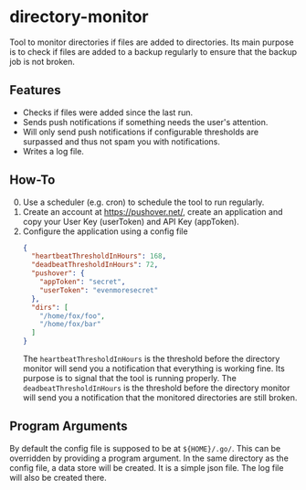 # directory-monitor

Tool to monitor directories if files are added to directories. Its main purpose is to check if files are added to a backup regularly to ensure that the backup job is not broken. 

## Features

* Checks if files were added since the last run.
* Sends push notifications if something needs the user's attention.
* Will only send push notifications if configurable thresholds are surpassed and thus not spam you with notifications.
* Writes a log file.

## How-To

0. Use a scheduler (e.g. cron) to schedule the tool to run regularly.
0. Create an account at https://pushover.net/, create an application and copy your User Key (userToken) and API Key (appToken).
0. Configure the application using a config file
    ```json
    {
      "heartbeatThresholdInHours": 168, 
      "deadbeatThresholdInHours": 72,
      "pushover": {
        "appToken": "secret",
        "userToken": "evenmoresecret"
      },
      "dirs": [
        "/home/fox/foo",
        "/home/fox/bar"
      ]
    }
    ``` 
    The `heartbeatThresholdInHours` is the threshold before the directory monitor will send you a notification that everything is working fine. Its purpose is to signal that the tool is running properly.
    The `deadbeatThresholdInHours` is the threshold before the directory monitor will send you a notification that the monitored directories are still broken. 

## Program Arguments

By default the config file is supposed to be at `${HOME}/.go/`. This can be overridden by providing a program argument. In the same directory as the config file, a data store will be created. It is a simple json file. The log file will also be created there.

